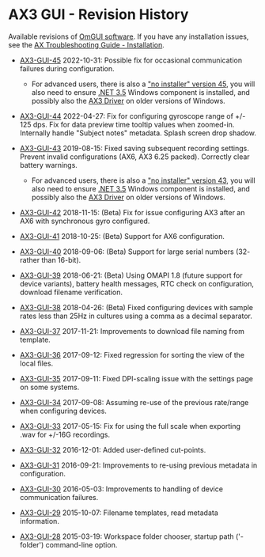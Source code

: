 # AX3 GUI - Revision History

Available revisions of [OmGUI software](https://github.com/digitalinteraction/openmovement/wiki/AX3-GUI).  If you have any installation issues, see the [AX Troubleshooting Guide - Installation](https://github.com/digitalinteraction/openmovement/blob/master/Docs/ax3/ax3-troubleshooting.md#installation).

* [AX3-GUI-45](https://github.com/digitalinteraction/openmovement/raw/master/Downloads/AX3/AX3-GUI-45.zip) 2022-10-31: Possible fix for occasional communication failures during configuration.

  * For advanced users, there is also a ["no installer" version 45](https://github.com/digitalinteraction/openmovement/raw/master/Downloads/AX3/AX3-GUI-45-no-install.zip), you will also need to ensure [.NET 3.5](https://learn.microsoft.com/en-us/dotnet/framework/install/dotnet-35-windows) Windows component is installed, and possibly also the [AX3 Driver](https://github.com/digitalinteraction/openmovement/raw/master/Downloads/AX3/AX3-Driver-Win-5.zip) on older versions of Windows. 

* [AX3-GUI-44](https://github.com/digitalinteraction/openmovement/raw/master/Downloads/AX3/AX3-GUI-44.zip) 2022-04-27: Fix for configuring gyroscope range of +/- 125 dps. Fix for data preview time tooltip values when zoomed-in. Internally handle "Subject notes" metadata. Splash screen drop shadow.

* [AX3-GUI-43](https://github.com/digitalinteraction/openmovement/raw/master/Downloads/AX3/AX3-GUI-43.zip) 2019-08-15: Fixed saving subsequent recording settings. Prevent invalid configurations (AX6, AX3 6.25 packed). Correctly clear battery warnings.

  * For advanced users, there is also a ["no installer" version 43](https://github.com/digitalinteraction/openmovement/raw/master/Downloads/AX3/AX3-GUI-43-no-install.zip), you will also need to ensure [.NET 3.5](https://learn.microsoft.com/en-us/dotnet/framework/install/dotnet-35-windows) Windows component is installed, and possibly also the [AX3 Driver](https://github.com/digitalinteraction/openmovement/raw/master/Downloads/AX3/AX3-Driver-Win-5.zip) on older versions of Windows. 

* [AX3-GUI-42](https://github.com/digitalinteraction/openmovement/raw/master/Downloads/AX3/AX3-GUI-42.zip) 2018-11-15: (Beta) Fix for issue configuring AX3 after an AX6 with synchronous gyro configured. 

* [AX3-GUI-41](https://github.com/digitalinteraction/openmovement/raw/master/Downloads/AX3/AX3-GUI-41.zip) 2018-10-25: (Beta) Support for AX6 configuration.

* [AX3-GUI-40](https://github.com/digitalinteraction/openmovement/raw/master/Downloads/AX3/AX3-GUI-40.zip) 2018-09-06: (Beta) Support for large serial numbers (32- rather than 16-bit).

* [AX3-GUI-39](https://github.com/digitalinteraction/openmovement/raw/master/Downloads/AX3/AX3-GUI-39.zip) 2018-06-21: (Beta) Using OMAPI 1.8 (future support for device variants), battery health messages, RTC check on configuration, download filename verification.

* [AX3-GUI-38](https://github.com/digitalinteraction/openmovement/raw/master/Downloads/AX3/AX3-GUI-38.zip) 2018-04-26: (Beta) Fixed configuring devices with sample rates less than 25Hz in cultures using a comma as a decimal separator.

* [AX3-GUI-37](https://github.com/digitalinteraction/openmovement/raw/master/Downloads/AX3/AX3-GUI-37.zip) 2017-11-21: Improvements to download file naming from template.

* [AX3-GUI-36](https://github.com/digitalinteraction/openmovement/raw/master/Downloads/AX3/AX3-GUI-36.zip) 2017-09-12: Fixed regression for sorting the view of the local files.

* [AX3-GUI-35](https://github.com/digitalinteraction/openmovement/raw/master/Downloads/AX3/AX3-GUI-35.zip) 2017-09-11: Fixed DPI-scaling issue with the settings page on some systems.

* [AX3-GUI-34](https://github.com/digitalinteraction/openmovement/raw/master/Downloads/AX3/AX3-GUI-34.zip) 2017-09-08: Assuming re-use of the previous rate/range when configuring devices.

* [AX3-GUI-33](https://github.com/digitalinteraction/openmovement/raw/master/Downloads/AX3/AX3-GUI-33.zip) 2017-05-15: Fix for using the full scale when exporting .wav for +/-16G recordings.

* [AX3-GUI-32](https://github.com/digitalinteraction/openmovement/raw/master/Downloads/AX3/AX3-GUI-32.zip) 2016-12-01: Added user-defined cut-points.

* [AX3-GUI-31](https://github.com/digitalinteraction/openmovement/raw/master/Downloads/AX3/AX3-GUI-31.zip) 2016-09-21: Improvements to re-using previous metadata in configuration.

* [AX3-GUI-30](https://github.com/digitalinteraction/openmovement/raw/master/Downloads/AX3/AX3-GUI-30.zip) 2016-05-03: Improvements to handling of device communication failures.

* [AX3-GUI-29](https://github.com/digitalinteraction/openmovement/raw/master/Downloads/AX3/AX3-GUI-29.zip) 2015-10-07: Filename templates, read metadata information.

* [AX3-GUI-28](https://github.com/digitalinteraction/openmovement/raw/master/Downloads/AX3/AX3-GUI-28.zip) 2015-03-19: Workspace folder chooser, startup path ('-folder') command-line option.
